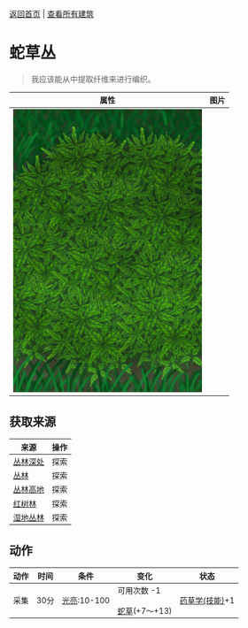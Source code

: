 [返回首页](index.md)   |  [查看所有建筑](building.md)
# 蛇草丛  
> 我应该能从中提取纤维来进行编织。  
  
  属性  |   图片   
 ----  |  ----:   
   |  ![](Sprite/SnakegrassPatch.png)   
  
## 获取来源  
来源  |  操作  
----  |  ----  
[丛林深处](DeepJungle.md)  |  探索  
[丛林](Jungle.md)  |  探索  
[丛林高地](JungleHighlands.md)  |  探索  
[红树林](Mangroves.md)  |  探索  
[湿地丛林](Wetlands.md)  |  探索  
## 动作  
动作  |  时间  |  条件  |  变化  |  状态  
----  |  ----  |  ----  |  ----  |  ----  
采集  |  30分  |  [光亮](Light.md):10-100  |  可用次数  -1<br><br>[蛇草](SnakeGrass.md)(+7～+13)  |  [药草学(技能)](Skill_Herbology.md)+1  
